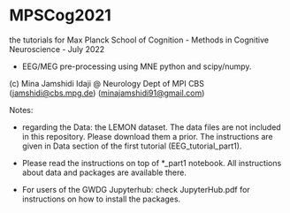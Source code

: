 # MPSCog2021
the tutorials for Max Planck School of Cognition - Methods in Cognitive Neuroscience - July 2022

- EEG/MEG pre-processing using MNE python and scipy/numpy.

(c) Mina Jamshidi Idaji @ Neurology Dept of MPI CBS
(jamshidi@cbs.mpg.de) (minajamshidi91@gmail.com)

Notes:
* regarding the Data: the LEMON dataset. The data files are not included in this repository. Please download them a prior. The instructions are given in Data section of the first tutorial (EEG_tutorial_part1).

* Please read the instructions on top of *_part1 notebook. All instructions about data and packages are available there.

* For users of the GWDG Jupyterhub: check JupyterHub.pdf for instructions on how to install the packages.
